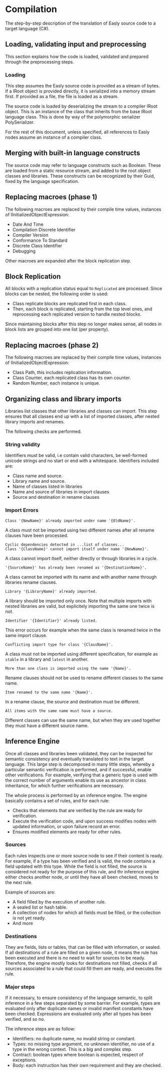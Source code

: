 # Compilation

The step-by-step description of the translation of Easly source code to a target language (C#).

## Loading, validating input and preprocessing

This section explains how the code is loaded, validated and prepared through the preprocessing steps.

### Loading

This step assumes the Easly source code is provided as a stream of bytes. If a IRoot object is provided directly, it is serialized into a memory stream first. If provided as a file, the file is loaded as a stream.

The source code is loaded by deserializing the stream to a compiler IRoot object. This is an instance of the class that inherits from the base IRoot language class. This is done by way of the polymorphic serializer PolySerializer.

For the rest of this document, unless specified, all references to Easly nodes assume an instance of a compiler class.

## Merging with built-in language constructs

The source code may refer to language constructs such as Boolean. These are loaded from a static resource stream, and added to the root object classes and libraries. These constructs can be recognized by their Guid, fixed by the language specification.

## Replacing macroes (phase 1)

The following macroes are replaced by their compile time values, instances of IInitializedObjectExpression:
+ Date And Time
+ Compilation Discrete Identifier
+ Compiler Version
+ Conformance To Standard
+ Discrete Class Identifier
+ Debugging

Other macroes are expanded after the block replication step.

## Block Replication

All blocks with a replication status equal to `Replicated` are processed.
Since blocks can be nested, the following order is used:
+ Class replicate blocks are replicated first in each class.
+ Then, each block is replicated, starting from the top level ones, and reprocessing each replicated version to handle nested blocks.

Since maintaining blocks after this step no longer makes sense, all nodes in block lists are grouped into one list (per property).

## Replacing macroes (phase 2)

The following macroes are replaced by their compile time values, instances of IInitializedObjectExpression:
+ Class Path, this includes replication information.
+ Class Counter, each replicated class has its own counter.
+ Random Number, each instance is unique.
 
## Organizing class and library imports

Libraries list classes that other libraries and classes can import. This step ensures that all classes end up with a list of imported classes, after nested library imports and renames.

The following checks are performed.

### String validity

Identifiers must be valid, i.e contain valid characters, be well-formed unicode strings and no start or end with a whitespace. Identifiers included are:
+ Class name and source.
+ Library name and source.
+ Name of classes listed in libraries
+ Name and source of libraries in import clauses
+ Source and destination in rename clauses

### Import Errors

    Class '{NewName}' already imported under name '{OldName}'.
A class must not be imported using two different names after all rename clauses have been processed.

    Cyclic dependencies detected in ...list of classes...
    Class '{ClassName}' cannot import itself under name '{NewName}'.
A class cannot import itself, neither directly or through libraries in a cycle.

    '{SourceName}' has already been renamed as '{DestinationName}'.
A class cannot be imported with its name and with another name through libraries rename clauses.

    Library '{LibraryName}' already imported.
A library should be imported only once. Note that multiple imports with nested libraries are valid, but explicitely importing the same one twice is not.

    Identifier '{Identifier}' already listed.
This error occurs for example when the same class is renamed twice in the same import clause.

    Conflicting import type for class '{ClassName}'.
A class must not be imported using different specification, for example as `stable` in a library and `latest` in another.

    More than one class is imported using the name '{Name}'.
Rename clauses should not be used to rename different classes to the same name.

    Item renamed to the same name '{Name}'.
In a rename clause, the source and destination must be different.

    All items with the same name must have a source.
Different classes can use the same name, but when they are used together they must have a different source name.

## Inference Engine

Once all classes and libraries been validated, they can be inspected for semantic consistency and eventually translated to text in the target language. This large step is decomposed in many little steps, whereby a particular semantic verification is performed, and if successful, enable other verifications. For example, verifying that a generic type is used with the correct number of arguments enable its use as ancestor in class inheritance, for which further verifications are necessary.

The whole process is performed by an inference engine. The engine basically contains a set of rules, and for each rule:
+ Checks that elements that are verified by the rule are ready for verification.
+ Execute the verification code, and upon success modifies nodes with updated information, or upon failure record an error.
+ Ensures modified elements are ready for other rules.

### Sources

Each rules inspects one or more source node to see if their content is ready. For example, if a type has been verified and is valid, the node contains a field updated with this type. While the field is not filled, the source is considered not ready for the purpose of this rule, and thr inference engine either checks another node, or until they have all been checked, moves to the next rule.

Example of sources are:
+ A field filled by the execution of another rule.
+ A sealed list or hash table.
+ A collection of nodes for which all fields must be filled, or the collection is not yet ready.
+ And more

### Destinations

They are fields, lists or tables, that can be filled with information, or sealed. If all destinations of a rule are filled on a given node, it means the rule has been executed and there is no need to wait for sources to be ready. Therefore, the engine mostly looks for destinations not filled, checks if all sources associated to a rule that could fill them are ready, and executes the rule.

### Major steps

If it necessary, to ensure consistency of the language semantic, to split inference in a few steps separated by some barrier. For example, types are evaluated only after duplicate names or invalid manifest constants have been checked. Expressions are evaluated only after all types has been verified, and so no.

The inference steps are as follow:
+ Identifiers: no duplicate name, no invalid string or constant.
+ Types: no missing type argument, no unknown identifier, no use of a type in the wrong context. This is a big and complex step.
+ Contract: boolean types where boolean is expected, respect of exceptions.
+ Body: each instruction has their own requirement and they are checked. 